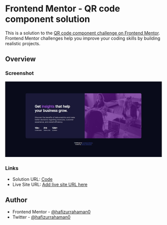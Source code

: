 # Frontend Mentor - QR code component solution

This is a solution to the [QR code component challenge on Frontend Mentor](https://www.frontendmentor.io/challenges/qr-code-component-iux_sIO_H). Frontend Mentor challenges help you improve your coding skills by building realistic projects. 

## Overview

### Screenshot

![](./images/screenshot.jpeg)

### Links

- Solution URL: [Code](https://github.com/hafizurrahaman0/NFT_preview_card_component)
- Live Site URL: [Add live site URL here](https://your-live-site-url.com)


## Author

- Frontend Mentor - [@hafizurrahaman0](https://www.frontendmentor.io/profile/hafizurrahaman0)
- Twitter - [@hafizurrahaman0](https://twitter.com/hafizurrahaman0)